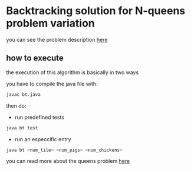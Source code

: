 # Backtracking solution for N-queens problem variation 
you can see the problem description [here](pigs.pdf)

## how to execute
the execution of this algorithm is basically in two ways

you have to compile the java file with:
```bash
javac bt.java 
```

then do:
- run predefined tests
```bash
java bt test
```
- run an especcific entry
```bash
java bt <num_tile> <num_pigs> <num_chickens>
```

you can read more about the queens problem [here](https://en.wikipedia.org/wiki/Eight_queens_puzzle)
